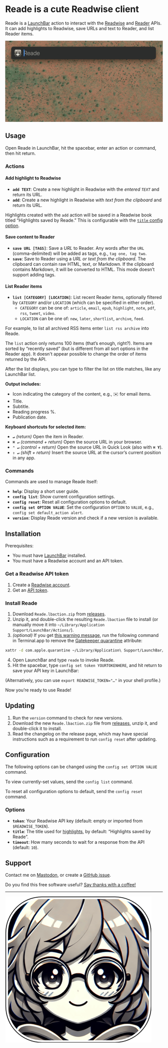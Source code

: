 # Reade is a cute Readwise client

Reade is a [LaunchBar](https://www.obdev.at/products/launchbar/) action to interact with the [Readwise](https://readwise.io/api_deets) and [Reader](https://readwise.io/reader_api) APIs. It can add highlights to Readwise, save URLs and text to Reader, and list Reader items.

[![Demo](docs/demo.gif)](docs/demo.gif)

## Usage

Open Reade in LaunchBar, hit the spacebar, enter an action or command, then hit return.

### Actions

#### Add highlight to Readwise

- **`add TEXT`**: Create a new highlight in Readwise with the *entered `TEXT`* and return its URL.
- **`add`**: Create a new highlight in Readwise with *text from the clipboard* and return its URL.

Highlights created with the `add` action will be saved in a Readwise book titled “Highlights saved by Reade.” This is configurable with the [`title` config option](#options).

#### Save content to Reader

- **`save URL [TAGS]`**: Save a *URL* to Reader. Any words after the `URL` (comma-delimited) will be added as tags, e.g., `tag one, tag two`.
- **`save`**: Save to Reader using a *URL or text from the clipboard*. The clipboard can contain raw HTML, text, or Markdown. If the clipboard contains Markdown, it will be converted to HTML. This mode doesn’t support adding tags.

#### List Reader items

- **`list [CATEGORY] [LOCATION]`**: List recent Reader items, optionally filtered by `CATEGORY` and/or `LOCATION` (which can be specified in either order).
    - `CATEGORY` can be one of: `article`, `email`, `epub`, `highlight`, `note`, `pdf`, `rss`, `tweet`, `video`.
    - `LOCATION` can be one of: `new`, `later`, `shortlist`, `archive`, `feed`.

For example, to list all archived RSS items enter `list rss archive` into Reade.

The `list` action only returns 100 items (that’s enough, right?). Items are sorted by “recently saved” (but is different from all sort options in the Reader app). It doesn't appear possible to change the order of items returned by the API.

After the list displays, you can type to filter the list on title matches, like any LaunchBar list.
    
**Output includes:**

- Icon indicating the category of the content, e.g., ✉️ for email items.
- Title.
- Subtitle.
- Reading progress %.
- Publication date.

**Keyboard shortcuts for selected item:**

- **`↵`** *(return)* Open the item in Reader.
- **`⌘ ↵`** *(command + return)* Open the source URL in your browser.
- **`⌃ ↵`** *(control + return)* Open the source URL in Quick Look (also with **`⌘ Y`**).
- **`⇧ ↵`** *(shift + return)* Insert the source URL at the cursor’s current position in any app.

### Commands

Commands are used to manage Reade itself:

- **`help`**: Display a short user guide.
- **`config list`**: Show current configuration settings.
- **`config reset`**: Reset all configuration options to default.
- **`config set OPTION VALUE`**: Set the configuration `OPTION` to `VALUE`, e.g., `config set default_action alert`.
- **`version`**: Display Reade version and check if a new version is available.

## Installation

Prerequisites:

- You must have [LaunchBar](https://www.obdev.at/products/launchbar/) installed.
- You must have a Readwise account and an API token.

### Get a Readwise API token

1. Create a [Readwise account](https://readwise.io/).
2. Get an [API token](https://readwise.io/access_token).

### Install Reade

1. Download `Reade.lbaction.zip` from [releases](https://github.com/quinncomendant/Reade.lbaction/releases).
2. Unzip it, and double-click the resulting `Reade.lbaction` file to install (or manually move it into `~/Library/Application Support/LaunchBar/Actions/`).
3. *(optional)* If you get [this warning message](https://send.strangecode.com/f/gatekeeper-warning.png), run the following command in Terminal.app to remove the [Gatekeeper quarantine](https://support.apple.com/guide/security/gatekeeper-and-runtime-protection-sec5599b66df/web) attribute:
```bash
xattr -d com.apple.quarantine ~/Library/Application\ Support/LaunchBar/Actions/Reade.lbaction
```
4. Open LaunchBar and type `reade` to invoke Reade.
5. Hit the spacebar, type `config set token YOURTOKENHERE`, and hit return to save your API key in LaunchBar:

(Alternatively, you can use `export READWISE_TOKEN="…"` in your shell profile.)

Now you’re ready to use Reade!

## Updating

1. Run the `version` command to check for new versions.
2. Download the new `Reade.lbaction.zip` file from [releases](https://github.com/quinncomendant/Reade.lbaction/releases), unzip it, and double-click it to install.
3. Read the changelog on the release page, which may have special instructions such as a requirement to run `config reset` after updating.

## Configuration

The following options can be changed using the `config set OPTION VALUE` command.

To view currently-set values, send the `config list` command.

To reset all configuration options to default, send the `config reset` command.

### Options

- **`token`**: Your Readwise API key (default: empty or imported from `$READWISE_TOKEN`).
- **`title`**: The title used for [highlights](https://readwise.io/articles), by default: “Highlights saved by Reade”.
- **`timeout`**: How many seconds to wait for a response from the API (default: `10`).

## Support

Contact me on [Mastodon](https://mastodon.social/@com), or create a [GitHub issue](https://github.com/quinncomendant/Reade.lbaction/issues).

Do you find this free software useful? [Say thanks with a coffee!](https://ko-fi.com/strangecode)

----

[![Reade icon](docs/Reade-full.png)](docs/Reade-full.png)
